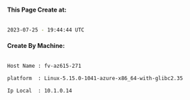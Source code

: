 
   
#### This Page Create at:

```bash

2023-07-25 - 19:44:44 UTC

```

#### Create By Machine:

```bash

Host Name : fv-az615-271

platform  : Linux-5.15.0-1041-azure-x86_64-with-glibc2.35

Ip Local  : 10.1.0.14

```


